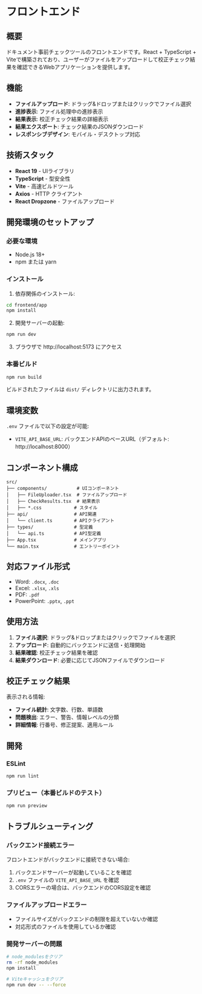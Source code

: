# フロントエンド

## 概要

ドキュメント事前チェックツールのフロントエンドです。React + TypeScript + Viteで構築されており、ユーザーがファイルをアップロードして校正チェック結果を確認できるWebアプリケーションを提供します。

## 機能

- **ファイルアップロード**: ドラッグ&ドロップまたはクリックでファイル選択
- **進捗表示**: ファイル処理中の進捗表示
- **結果表示**: 校正チェック結果の詳細表示
- **結果エクスポート**: チェック結果のJSONダウンロード
- **レスポンシブデザイン**: モバイル・デスクトップ対応

## 技術スタック

- **React 19** - UIライブラリ
- **TypeScript** - 型安全性
- **Vite** - 高速ビルドツール
- **Axios** - HTTP クライアント
- **React Dropzone** - ファイルアップロード

## 開発環境のセットアップ

### 必要な環境

- Node.js 18+
- npm または yarn

### インストール

1. 依存関係のインストール:
```bash
cd frontend/app
npm install
```

2. 開発サーバーの起動:
```bash
npm run dev
```

3. ブラウザで http://localhost:5173 にアクセス

### 本番ビルド

```bash
npm run build
```

ビルドされたファイルは `dist/` ディレクトリに出力されます。

## 環境変数

`.env` ファイルで以下の設定が可能:

- `VITE_API_BASE_URL`: バックエンドAPIのベースURL（デフォルト: http://localhost:8000）

## コンポーネント構成

```
src/
├── components/           # UIコンポーネント
│   ├── FileUploader.tsx  # ファイルアップロード
│   ├── CheckResults.tsx  # 結果表示
│   ├── *.css            # スタイル
├── api/                 # API関連
│   └── client.ts        # APIクライアント
├── types/               # 型定義
│   └── api.ts           # API型定義
├── App.tsx              # メインアプリ
└── main.tsx             # エントリーポイント
```

## 対応ファイル形式

- Word: `.docx`, `.doc`
- Excel: `.xlsx`, `.xls`
- PDF: `.pdf`
- PowerPoint: `.pptx`, `.ppt`

## 使用方法

1. **ファイル選択**: ドラッグ&ドロップまたはクリックでファイルを選択
2. **アップロード**: 自動的にバックエンドに送信・処理開始
3. **結果確認**: 校正チェック結果を確認
4. **結果ダウンロード**: 必要に応じてJSONファイルでダウンロード

## 校正チェック結果

表示される情報:
- **ファイル統計**: 文字数、行数、単語数
- **問題検出**: エラー、警告、情報レベルの分類
- **詳細情報**: 行番号、修正提案、適用ルール

## 開発

### ESLint

```bash
npm run lint
```

### プリビュー（本番ビルドのテスト）

```bash
npm run preview
```

## トラブルシューティング

### バックエンド接続エラー

フロントエンドがバックエンドに接続できない場合:

1. バックエンドサーバーが起動していることを確認
2. `.env` ファイルの `VITE_API_BASE_URL` を確認
3. CORSエラーの場合は、バックエンドのCORS設定を確認

### ファイルアップロードエラー

- ファイルサイズがバックエンドの制限を超えていないか確認
- 対応形式のファイルを使用しているか確認

### 開発サーバーの問題

```bash
# node_modulesをクリア
rm -rf node_modules
npm install

# Viteキャッシュをクリア
npm run dev -- --force
```
